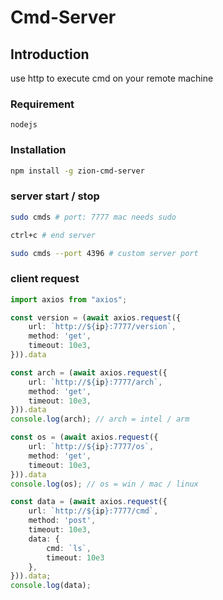 # Cmd-Server

## Introduction
use http to execute cmd on your remote machine

### Requirement
```
nodejs
```

### Installation
```bash
npm install -g zion-cmd-server
```

### server start / stop
```bash
sudo cmds # port: 7777 mac needs sudo

ctrl+c # end server 
```

```bash
sudo cmds --port 4396 # custom server port 
```

### client request
```typescript
import axios from "axios";

const version = (await axios.request({
    url: `http://${ip}:7777/version`,
    method: 'get',
    timeout: 10e3,
})).data

const arch = (await axios.request({
    url: `http://${ip}:7777/arch`,
    method: 'get',
    timeout: 10e3,
})).data
console.log(arch); // arch = intel / arm

const os = (await axios.request({
    url: `http://${ip}:7777/os`,
    method: 'get',
    timeout: 10e3,
})).data
console.log(os); // os = win / mac / linux

const data = (await axios.request({
    url: `http://${ip}:7777/cmd`,
    method: 'post',
    timeout: 10e3,
    data: {
        cmd: `ls`,
        timeout: 10e3
    },
})).data;
console.log(data);

```
